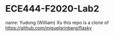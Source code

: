 # ECE444-F2020-Lab2
name: Yudong (William) Xu
this repo is a clone of https://github.com/miguelgrinberg/flasky
